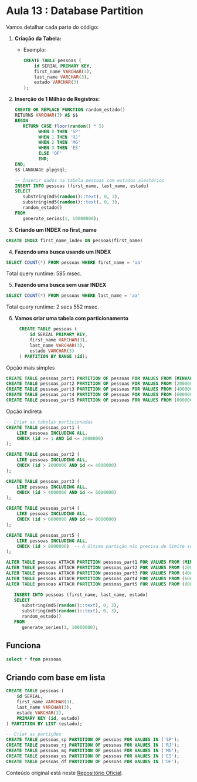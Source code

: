 # Aula 13 : Database Partition

Vamos detalhar cada parte do código:

1. **Criação da Tabela:**
   - Exemplo:
     ```sql
     CREATE TABLE pessoas (
         id SERIAL PRIMARY KEY,
         first_name VARCHAR(3),
         last_name VARCHAR(3),
         estado VARCHAR(3)
     );
     ```

2. **Inserção de 1 Milhão de Registros:**

   ```sql
   CREATE OR REPLACE FUNCTION random_estado()
   RETURNS VARCHAR(3) AS $$
   BEGIN
      RETURN CASE floor(random() * 5)
            WHEN 0 THEN 'SP'
            WHEN 1 THEN 'RJ'
            WHEN 2 THEN 'MG'
            WHEN 3 THEN 'ES'
            ELSE 'DF'
            END;
   END;
   $$ LANGUAGE plpgsql;

   -- Inserir dados na tabela pessoas com estados aleatórios
   INSERT INTO pessoas (first_name, last_name, estado)
   SELECT 
      substring(md5(random()::text), 0, 3),
      substring(md5(random()::text), 0, 3),
      random_estado()
   FROM 
      generate_series(1, 10000000);
     ```

3. **Criando um INDEX no first_name**

```sql
CREATE INDEX first_name_index ON pessoas(first_name)
```

4. **Fazendo  uma busca usando um INDEX**

```sql
SELECT COUNT(*) FROM pessoas WHERE first_name = 'aa'
```

Total query runtime: 585 msec.

5. **Fazendo  uma busca sem usar INDEX**

```sql
SELECT COUNT(*) FROM pessoas WHERE last_name = 'aa'
```

Total query runtime: 2 secs 552 msec.

6. **Vamos criar uma tabela com particionamento**


```sql
     CREATE TABLE pessoas (
         id SERIAL PRIMARY KEY,
         first_name VARCHAR(3),
         last_name VARCHAR(3),
         estado VARCHAR(3)
     ) PARTITION BY RANGE (id);
```

Opção mais simples

```sql
CREATE TABLE pessoas_part1 PARTITION OF pessoas FOR VALUES FROM (MINVALUE) TO (2000001);
CREATE TABLE pessoas_part2 PARTITION OF pessoas FOR VALUES FROM (2000001) TO (4000001);
CREATE TABLE pessoas_part3 PARTITION OF pessoas FOR VALUES FROM (4000001) TO (6000001);
CREATE TABLE pessoas_part4 PARTITION OF pessoas FOR VALUES FROM (6000001) TO (8000001);
CREATE TABLE pessoas_part5 PARTITION OF pessoas FOR VALUES FROM (8000001) TO (MAXVALUE);
```

Opção indireta

```sql
-- Criar as tabelas particionadas
CREATE TABLE pessoas_part1 (
    LIKE pessoas INCLUDING ALL,
    CHECK (id >= 1 AND id <= 2000000)
);

CREATE TABLE pessoas_part2 (
    LIKE pessoas INCLUDING ALL,
    CHECK (id > 2000000 AND id <= 4000000)
);

CREATE TABLE pessoas_part3 (
    LIKE pessoas INCLUDING ALL,
    CHECK (id > 4000000 AND id <= 6000000)
);

CREATE TABLE pessoas_part4 (
    LIKE pessoas INCLUDING ALL,
    CHECK (id > 6000000 AND id <= 8000000)
);

CREATE TABLE pessoas_part5 (
    LIKE pessoas INCLUDING ALL,
    CHECK (id > 8000000)  -- A última partição não precisa de limite superior
);
```

```sql
ALTER TABLE pessoas ATTACH PARTITION pessoas_part1 FOR VALUES FROM (MINVALUE) TO (2000001);
ALTER TABLE pessoas ATTACH PARTITION pessoas_part2 FOR VALUES FROM (2000001) TO (4000001);
ALTER TABLE pessoas ATTACH PARTITION pessoas_part3 FOR VALUES FROM (4000001) TO (6000001);
ALTER TABLE pessoas ATTACH PARTITION pessoas_part4 FOR VALUES FROM (6000001) TO (8000001);
ALTER TABLE pessoas ATTACH PARTITION pessoas_part5 FOR VALUES FROM (8000001) TO (MAXVALUE);
```

```sql
   INSERT INTO pessoas (first_name, last_name, estado)
   SELECT 
      substring(md5(random()::text), 0, 3),
      substring(md5(random()::text), 0, 3),
      random_estado()
   FROM 
      generate_series(1, 10000000);
```

## Funciona

```sql
select * from pessoas
```


## Criando com base em lista

```sql
CREATE TABLE pessoas (
    id SERIAL,
    first_name VARCHAR(3),
    last_name VARCHAR(3),
    estado VARCHAR(3),
    PRIMARY KEY (id, estado)
) PARTITION BY LIST (estado);

-- Criar as partições
CREATE TABLE pessoas_sp PARTITION OF pessoas FOR VALUES IN ('SP');
CREATE TABLE pessoas_rj PARTITION OF pessoas FOR VALUES IN ('RJ');
CREATE TABLE pessoas_mg PARTITION OF pessoas FOR VALUES IN ('MG');
CREATE TABLE pessoas_es PARTITION OF pessoas FOR VALUES IN ('ES');
CREATE TABLE pessoas_df PARTITION OF pessoas FOR VALUES IN ('DF');
```

Conteúdo original está neste [Repositório Oficial](https://github.com/lvgalvao/data-engineering-roadmap/tree/main/Bootcamp%20-%20SQL%20e%20Analytics/Aula-13).